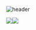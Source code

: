 ![header](https://capsule-render.vercel.app/api?type=wave&color=auto&height=300&section=header&text=Model&fontSize=90)


<img src="https://img.shields.io/badge/python-3776AB?style=flat&logo=Python&logoColor=white"/><img src="https://img.shields.io/badge/pytorch-EE4C2C?style=flat&logo=PyTorch&logoColor=white"/>
